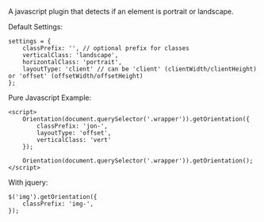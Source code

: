 A javascript plugin that detects if an element is portrait or landscape.

Default Settings:

```
settings = {
    classPrefix: '', // optional prefix for classes
    verticalClass: 'landscape',
    horizontalClass: 'portrait',
    layoutType: 'client' // can be 'client' (clientWidth/clientHeight) or 'offset' (offsetWidth/offsetHeight)
};
```

Pure Javascript Example:

```
<script>
    Orientation(document.querySelector('.wrapper')).getOrientation({
        classPrefix: 'jon-',
        layoutType: 'offset',
        verticalClass: 'vert'
    });

    Orientation(document.querySelector('.wrapper')).getOrientation();
</script>
```

With jquery:
```
$('img').getOrientation({
    classPrefix: 'img-',
});
```
